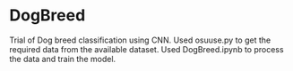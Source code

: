 # DogBreed
Trial of Dog breed classification using CNN.
Used osuuse.py to get the required data from the available dataset.
Used DogBreed.ipynb to process the data and train the model.
